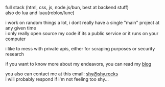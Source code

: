 full stack (html, css, js, node.js/bun, best at backend stuff)  
also do lua and luau(roblox/lune)  

i work on random things a lot, i dont really have a single "main" project at any given time  
i only really open source my code if its a public service or it runs on your computer  

i like to mess with private apis, either for scraping purposes or security research

if you want to know more about my endeavors, you can read my [blog](https://blog.shy.rocks)

you also can contact me at this email: shy@shy.rocks  
i will probably respond if i'm not feeling too shy...
